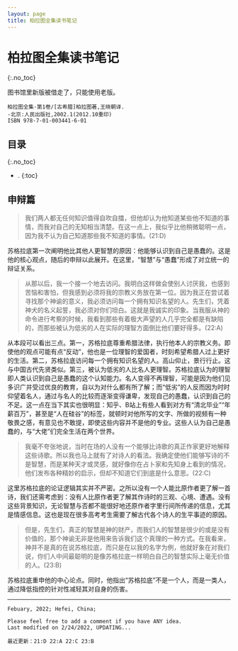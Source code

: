 ```yaml
---
layout: page
title: 柏拉图全集读书笔记
---
```


# 柏拉图全集读书笔记
{:.no_toc}

图书馆里新版被借走了，只能使用老版。

```text
柏拉图全集·第1卷/[古希腊]柏拉图著,王晓朝译.
-北京:人民出版社,2002.1(2012.10重印)
ISBN 978-7-01-003441-6-01
```

## 目录
{:.no_toc}

* .
{:toc}

## 申辩篇

> 我们两人都无任何知识值得自吹自擂，但他却认为他知道某些他不知道的事情，而我对自己的无知相当清楚。在这一点上，我似乎比他稍微聪明一点，因为我不认为自己知道那些我不知道的事情。(21:D)

苏格拉底第一次阐明他比其他人更智慧的原因：他能够认识到自己是愚蠢的。这是他的核心观点，随后的申辩以此展开。在这里，“智慧”与“愚蠢”形成了对立统一的辩证关系。

> 从那以后，我一个接一个地去访问。我明白这样做会使别人讨厌我，也感到苦恼和害怕，但我感到必须将我的宗教义务放在第一位。因为我正在尝试着寻找那个神谕的意义，我必须访问每一个拥有知识名望的人。先生们，凭着神犬的名义起誓，我必须对你们坦白。这就是我诚实的印象。当我服从神的命令进行考察的时候，我看到那些有着极大声望的人几乎完全都是有缺陷的，而那些被认为低劣的人在实际的理智方面倒比他们要好得多。(22:A)

从本段可以看出三点。第一，苏格拉底尊重希腊法律，执行他本人的宗教义务。即使他的观点可能有点“反动”，他也是一位理智的爱国者，时刻希望希腊人过上更好的生活。第二，苏格拉底访问每一个拥有知识名望的人。高山仰止，景行行止。这与中国古代先贤类似。第三，被认为低劣的人比名人更理智。苏格拉底认为的理智即人类认识到自己是愚蠢的这个认知能力。名人变得不再理智，可能是因为他们见多识广并受过优良的教育，自以为对什么都有所了解；而“低劣”的人反而因为时时仰望着名人，通过与名人的比较而逐渐变得谦卑，发现自己的愚蠢，认识到自己的不足。这一点在当下其实也很明显：知乎、B站上有些人看到对方有“清北毕业”“年薪百万”，甚至是“人在硅谷”的标签，就顿时对他所写的文字、所做的视频有一种敬畏之感，有意见也不敢提，即使这些内容并不是他的专业。这些人认为自己是愚蠢的，与“大佬”们完全生活在两个世界。

> 我毫不夸张地说，当时在场的人没有一个能够比诗歌的真正作家更好地解释这些诗歌。所以我也马上就有了对诗人的看法。我确定使他们能够写诗的不是智慧，而是某种天才或灵感，就好像你在占卜家和先知身上看到的情况，他们发布各种精妙的启示，但却不知道它们到底是什么意思。(22:C)

这里苏格拉底的论证逻辑其实并不严密。之所以没有一个人能比原作者更了解一首诗，我们还需考虑到：没有人比原作者更了解其作诗时的三观、心境、遭遇。没有这些背景知识，无论智慧与否都不能很好地还原作者字里行间所传递的信息，尤其是情感信息。这也是现在很多高考考生需要了解古代各个诗人的生平事迹的原因。

> 但是，先生们，真正的智慧是神的财产，而我们人的智慧是很少的或是没有价值的，那个神谕无非是他用来告诉我们这个真理的一种方式。在我看来，神并不是真的在说苏格拉底，而只是在以我的名字为例，他就好象在对我们说，你们人中间最聪明的是像苏格拉底一样明白自己的智慧实际上毫无价值的人。(23:B)

苏格拉底重申他的中心论点。同时，他指出“苏格拉底”不是一个人，而是一类人，通过降低指控的针对性减轻其对自身的伤害。

---

```text
Febuary, 2022; Hefei, China;

Please feel free to add a comment if you have ANY idea.
Last modified on 2/24/2022, UPDATING...

最近更新：21:D 22:A 22:C 23:B
```
